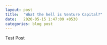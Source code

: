```yaml
---
layout: post
title:  "What the hell is Venture Capital?"
date:   2020-05-15 1:47:09 +0530
categories: blog post
---
```

Test Post
